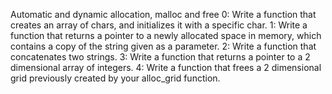 Automatic and dynamic allocation, malloc and free
0: Write a function that creates an array of chars, and initializes it with a specific char.
1: Write a function that returns a pointer to a newly allocated space in memory, which contains a copy of the string given as a parameter.
2: Write a function that concatenates two strings.
3: Write a function that returns a pointer to a 2 dimensional array of integers.
4: Write a function that frees a 2 dimensional grid previously created by your alloc_grid function.
